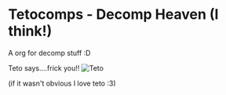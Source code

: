 # Tetocomps - Decomp Heaven (I think!)

A org for decomp stuff :D

Teto says....frick you!!
![Teto](https://i.pinimg.com/736x/57/2b/94/572b94679a8d36ff1846e486e4ebd1ee.jpg)


(if it wasn't obvious I love teto :3)
